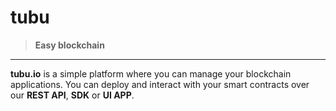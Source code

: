 # tubu

> **Easy blockchain**

---

**tubu.io** is a simple platform where you can manage your blockchain applications. 
You can deploy and interact with your smart contracts over our **REST API**, **SDK** or **UI APP**.